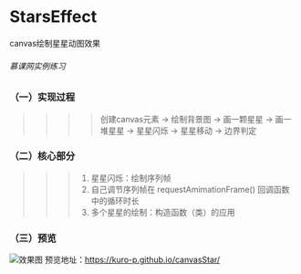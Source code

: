 # StarsEffect
canvas绘制星星动图效果
###### 慕课网实例练习
### （一）实现过程
>>>> 创建canvas元素 -> 绘制背景图 -> 画一颗星星 -> 画一堆星星 -> 星星闪烁 -> 星星移动 -> 边界判定
### （二）核心部分
>>> 1. 星星闪烁：绘制序列帧
>>> 2. 自己调节序列帧在 requestAmimationFrame() 回调函数中的循环时长
>>> 3. 多个星星的绘制：构造函数（类）的应用
### （三）预览
![](https://github.com/Kuro-P/canvasStar/blob/master/images/preview.gif "效果图") 
预览地址：https://kuro-p.github.io/canvasStar/
